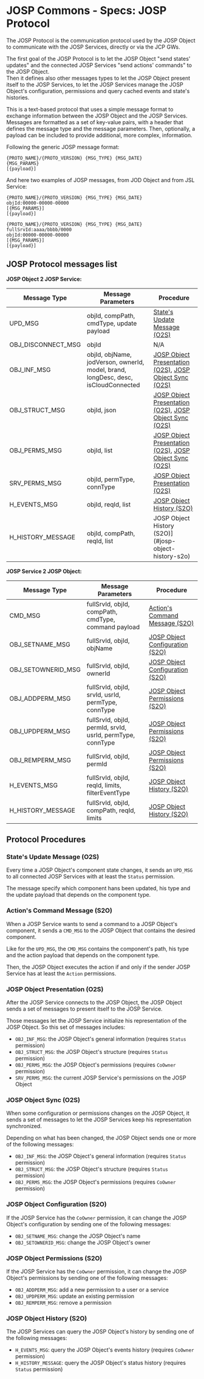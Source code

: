 # JOSP Commons - Specs: JOSP Protocol

The JOSP Protocol is the communication protocol used by the JOSP Object to
communicate with the JOSP Services, directly or via the JCP GWs.

The first goal of the JOSP Protocol is to let the JOSP Object "send states'
updates" and the connected JOSP Services "send actions' commands" to the JOSP
Object.<br/>
Then it defines also other messages types to let the JOSP Object present itself
to the JOSP Services, to let the JOSP Services manage the JOSP Object's
configuration, permissions and query cached events and state's histories.

This is a text-based protocol that uses a simple message format to exchange
information between the JOSP Object and the JOSP Services. Messages are
formatted as a set of key-value pairs, with a header that defines the message
type and the message parameters. Then, optionally, a payload can be included
to provide additional, more complex, information.

Following the generic JOSP message format:

```text
{PROTO_NAME}/{PROTO_VERSION} {MSG_TYPE} {MSG_DATE}
{MSG_PARAMS}
[{payload}]
```

And here two examples of JOSP messages, from JOD Object and from JSL Service:

```text
{PROTO_NAME}/{PROTO_VERSION} {MSG_TYPE} {MSG_DATE}
objId:00000-00000-00000
[{MSG_PARAMS}]
[{payload}]
```

```text
{PROTO_NAME}/{PROTO_VERSION} {MSG_TYPE} {MSG_DATE}
fullSrvId:aaaa/bbbb/0000
objId:00000-00000-00000
[{MSG_PARAMS}]
[{payload}]
```


## JOSP Protocol messages list

**JOSP Object 2 JOSP Service:**

| Message Type       | Message Parameters                                                                 | Procedure                                                                                                        |
|--------------------|------------------------------------------------------------------------------------|------------------------------------------------------------------------------------------------------------------|
| UPD_MSG            | objId, compPath, cmdType, update payload                                           | [State's Update Message (O2S)](#states-update-message-o2s)                                                       |
| OBJ_DISCONNECT_MSG | objId                                                                              | N/A                                                                                                              |
| OBJ_INF_MSG        | objId, objName, jodVerson, ownerId, model, brand, longDesc, desc, isCloudConnected | [JOSP Object Presentation (O2S)](#josp-object-presentation-o2s), [JOSP Object Sync (O2S)](#josp-object-sync-o2s) |
| OBJ_STRUCT_MSG     | objId, json<Struct>                                                                | [JOSP Object Presentation (O2S)](#josp-object-presentation-o2s), [JOSP Object Sync (O2S)](#josp-object-sync-o2s) |
| OBJ_PERMS_MSG      | objId, list<JOSPPerm>                                                              | [JOSP Object Presentation (O2S)](#josp-object-presentation-o2s), [JOSP Object Sync (O2S)](#josp-object-sync-o2s) |
| SRV_PERMS_MSG      | objId, permType, connType                                                          | [JOSP Object Presentation (O2S)](#josp-object-presentation-o2s)                                                  |
| H_EVENTS_MSG       | objId, reqId, list<JOSPEvent>                                                      | <RESPONSE> [JOSP Object History (S2O)](#josp-object-history-s2o)                                                 |
| H_HISTORY_MESSAGE  | objId, compPath, reqId, list<JOSPStatusHistory>                                    | <RESPONSE> JOSP Object History (S2O)](#josp-object-history-s2o)                                                  |

**JOSP Service 2 JOSP Object:**

| Message Type       | Message Parameters                                         | Procedure                                                         |
|--------------------|------------------------------------------------------------|-------------------------------------------------------------------|
| CMD_MSG            | fullSrvId, objId, compPath, cmdType, command payload       | [Action's Command Message (S2O)](#actions-command-message-s2o)    |
| OBJ_SETNAME_MSG    | fullSrvId, objId, objName                                  | [JOSP Object Configuration (S2O)](#josp-object-configuration-s2o) |
| OBJ_SETOWNERID_MSG | fullSrvId, objId, ownerId                                  | [JOSP Object Configuration (S2O)](#josp-object-configuration-s2o) |
| OBJ_ADDPERM_MSG    | fullSrvId, objId, srvId, usrId, permType, connType         | [JOSP Object Permissions (S2O)](#josp-object-permissions-s2o)     |
| OBJ_UPDPERM_MSG    | fullSrvId, objId, permId, srvId, usrId, permType, connType | [JOSP Object Permissions (S2O)](#josp-object-permissions-s2o)     |
| OBJ_REMPERM_MSG    | fullSrvId, objId, permId                                   | [JOSP Object Permissions (S2O)](#josp-object-permissions-s2o)     |
| H_EVENTS_MSG       | fullSrvId, objId, reqId, limits, filterEventType           | [JOSP Object History (S2O)](#josp-object-history-s2o)             |
| H_HISTORY_MESSAGE  | fullSrvId, objId, compPath, reqId, limits                  | [JOSP Object History (S2O)](#josp-object-history-s2o)             |


## Protocol Procedures

### State's Update Message (O2S)

Every time a JOSP Object's component state changes, it sends an `UPD_MSG` to all
connected JOSP Services with at least the `Status` permission.

The message specify which component hans been updated, his type and the update
payload that depends on the component type.


### Action's Command Message (S2O)

When a JOSP Service wants to send a command to a JOSP Object's component, it
sends a `CMD_MSG` to the JOSP Object that contains the desired component.

Like for the `UPD_MSG`, the `CMD_MSG` contains the component's path, his type
and the action payload that depends on the component type.

Then, the JOSP Object executes the action if and only if the sender JOSP Service
has at least the `Action` permissions.


### JOSP Object Presentation (O2S)

After the JOSP Service connects to the JOSP Object, the JOSP Object sends a set
of messages to present itself to the JOSP Service.

Those messages let the JOSP Service initialize his representation of the JOSP
Object. So this set of messages includes:
- `OBJ_INF_MSG`: the JOSP Object's general information (requires `Status` permission)
- `OBJ_STRUCT_MSG`: the JOSP Object's structure (requires `Status` permission)
- `OBJ_PERMS_MSG`: the JOSP Object's permissions (requires `CoOwner` permission)
- `SRV_PERMS_MSG`: the current JOSP Service's permissions on the JOSP Object


### JOSP Object Sync (O2S)

When some configuration or permissions changes on the JOSP Object, it sends a
set of messages to let the JOSP Services keep his representation synchronized.

Depending on what has been changed, the JOSP Object sends one or more of the
following messages:
- `OBJ_INF_MSG`: the JOSP Object's general information (requires `Status` permission)
- `OBJ_STRUCT_MSG`: the JOSP Object's structure (requires `Status` permission)
- `OBJ_PERMS_MSG`: the JOSP Object's permissions (requires `CoOwner` permission)


### JOSP Object Configuration (S2O)

If the JOSP Service has the `CoOwner` permission, it can change the JOSP Object's
configuration by sending one of the following messages:

- `OBJ_SETNAME_MSG`: change the JOSP Object's name
- `OBJ_SETOWNERID_MSG`: change the JOSP Object's owner


### JOSP Object Permissions (S2O)

If the JOSP Service has the `CoOwner` permission, it can change the JOSP Object's
permissions by sending one of the following messages:

- `OBJ_ADDPERM_MSG`: add a new permission to a user or a service
- `OBJ_UPDPERM_MSG`: update an existing permission
- `OBJ_REMPERM_MSG`: remove a permission


### JOSP Object History (S2O)

The JOSP Services can query the JOSP Object's history by sending one of the
following messages:

- `H_EVENTS_MSG`: query the JOSP Object's events history (requires `CoOwner` permission)
- `H_HISTORY_MESSAGE`: query the JOSP Object's status history (requires `Status` permission)
